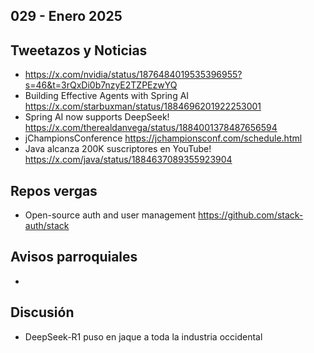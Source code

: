 029 - Enero 2025
--

## Tweetazos y Noticias
* https://x.com/nvidia/status/1876484019535396955?s=46&t=3rQxDi0b7nzyE2TZPEzwYQ
* Building Effective Agents with Spring AI https://x.com/starbuxman/status/1884696201922253001
* Spring AI now supports DeepSeek! https://x.com/therealdanvega/status/1884001378487656594
* jChampionsConference https://jchampionsconf.com/schedule.html
* Java alcanza 200K suscriptores en YouTube! https://x.com/java/status/1884637089355923904

## Repos vergas
* Open-source auth and user management https://github.com/stack-auth/stack
 
## Avisos parroquiales

* 

## Discusión
* DeepSeek-R1 puso en jaque a toda la industria occidental
